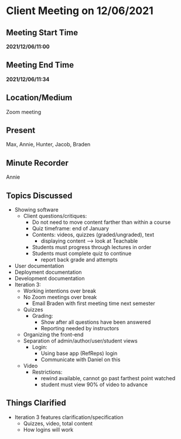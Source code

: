 # Client Meeting on 12/06/2021

## Meeting Start Time

**2021/12/06/11:00**

## Meeting End Time

**2021/12/06/11:34**

## Location/Medium

Zoom meeting

## Present
Max, Annie, Hunter, Jacob, Braden

## Minute Recorder

Annie

## Topics Discussed
- Showing software
  - Client questions/critiques:
      - Do not need to move content farther than within a course
      - Quiz timeframe: end of January
      - Contents: videos, quizzes (graded/ungraded), text
        - displaying content --> look at Teachable
      - Students must progress through lectures in order
      - Students must complete quiz to continue
        - report back grade and attempts
- User documentation
- Deployment documentation
- Development documentation
- Iteration 3:
  - Working intentions over break
  - No Zoom meetings over break
    - Email Braden with first meeting time next semester
  - Quizzes
    - Grading: 
      - Show after all questions have been answered
      - Reporting needed by instructors
  - Organizing the front-end
  - Separation of admin/author/user/student views
    - Login:
      - Using base app (RefReps) login
      - Communicate with Daniel on this
  - Video 
    - Restrictions:
      - rewind available, cannot go past farthest point watched
      - student must view 90% of video to advance
 

## Things Clarified
- Iteration 3 features clarification/specification
  - Quizzes, video, total content
  - How logins will work

